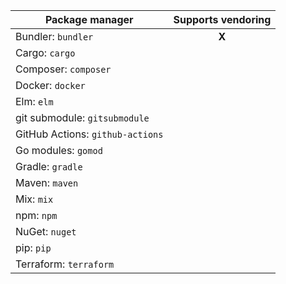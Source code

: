 Package manager | Supports vendoring
--- | :---:
Bundler: `bundler` | **X**
Cargo: `cargo` |
Composer: `composer` |
Docker: `docker` |
Elm: `elm` |
git submodule: `gitsubmodule` |
GitHub Actions: `github-actions` |
Go modules: `gomod` |
Gradle: `gradle` |
Maven: `maven` |
Mix: `mix` |
npm: `npm` |
NuGet: `nuget` |
pip: `pip` |
Terraform: `terraform` |
